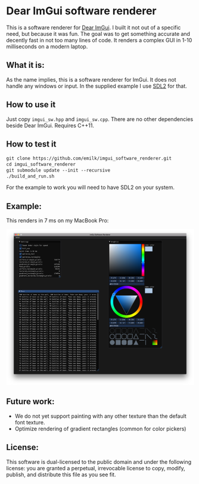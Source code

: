# Dear ImGui software renderer
This is a software renderer for [Dear ImGui](https://github.com/ocornut/imgui).
I built it not out of a specific need, but because it was fun.
The goal was to get something accurate and decently fast in not too many lines of code.
It renders a complex GUI in 1-10 milliseconds on a modern laptop.

## What it is:
As the name implies, this is a software renderer for ImGui. It does not handle any windows or input. In the supplied example I use [SDL2](www.libsdl.org) for that.

## How to use it
Just copy `imgui_sw.hpp` and `imgui_sw.cpp`. There are no other dependencies beside Dear ImGui. Requires C++11.

## How to test it
```
git clone https://github.com/emilk/imgui_software_renderer.git
cd imgui_software_renderer
git submodule update --init --recursive
./build_and_run.sh
```

For the example to work you will need to have SDL2 on your system.

## Example:
This renders in 7 ms on my MacBook Pro:

![Software rendered](screenshots/imgui_sw.png)

## Future work:
* We do not yet support painting with any other texture than the default font texture.
* Optimize rendering of gradient rectangles (common for color pickers)

## License:
This software is dual-licensed to the public domain and under the following
license: you are granted a perpetual, irrevocable license to copy, modify,
publish, and distribute this file as you see fit.
